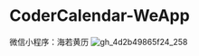 # CoderCalendar-WeApp
微信小程序：海若黄历
![gh_4d2b49865f24_258](https://github.com/hero1024/CoderCalendar-WeApp/assets/41678646/086df841-2cb8-4c1e-be74-861804d66aa2)
